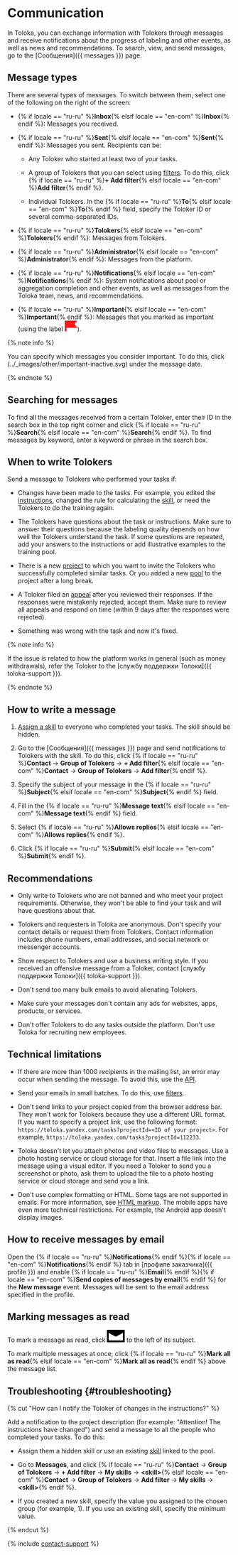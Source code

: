 # Communication

In Toloka, you can exchange information with Tolokers through messages and receive notifications about the progress of labeling and other events, as well as news and recommendations. To search, view, and send messages, go to the [Сообщения]({{ messages }}) page.

## Message types

There are several types of messages. To switch between them, select one of the following on the right of the screen:

- {% if locale == "ru-ru" %}**Inbox**{% elsif locale == "en-com" %}**Inbox**{% endif %}: Messages you received.

- {% if locale == "ru-ru" %}**Sent**{% elsif locale == "en-com" %}**Sent**{% endif %}: Messages you sent. Recipients can be:

    - Any Toloker who started at least two of your tasks.

    - A group of Tolokers that you can select using [filters](filters.md). To do this, click {% if locale == "ru-ru" %}**+ Add filter**{% elsif locale == "en-com" %}**Add filter**{% endif %}.

    - Individual Tolokers. In the {% if locale == "ru-ru" %}**To**{% elsif locale == "en-com" %}**To**{% endif %} field, specify the Toloker ID or several comma-separated IDs.

- {% if locale == "ru-ru" %}**Tolokers**{% elsif locale == "en-com" %}**Tolokers**{% endif %}: Messages from Tolokers.

- {% if locale == "ru-ru" %}**Administrator**{% elsif locale == "en-com" %}**Administrator**{% endif %}: Messages from the platform.

- {% if locale == "ru-ru" %}**Notifications**{% elsif locale == "en-com" %}**Notifications**{% endif %}: System notifications about pool or aggregation completion and other events, as well as messages from the Toloka team, news, and recommendations.

- {% if locale == "ru-ru" %}**Important**{% elsif locale == "en-com" %}**Important**{% endif %}: Messages that you marked as important (using the label ![](../_images/other/important.svg)).

{% note info %}

You can specify which messages you consider important. To do this, click (../_images/other/important-inactive.svg) under the message date.

{% endnote %}

## Searching for messages

To find all the messages received from a certain Toloker, enter their ID in the search box in the top right corner and click {% if locale == "ru-ru" %}**Search**{% elsif locale == "en-com" %}**Search**{% endif %}.
To find messages by keyword, enter a keyword or phrase in the search box.

## When to write Tolokers

Send a message to Tolokers who performed your tasks if:

- Changes have been made to the tasks. For example, you edited the [instructions](../../glossary.md#instructions), changed the rule for calculating the [skill](../../glossary.md#skill), or need the Tolokers to do the training again.

- The Tolokers have questions about the task or instructions. Make sure to answer their questions because the labeling quality depends on how well the Tolokers understand the task. If some questions are repeated, add your answers to the instructions or add illustrative examples to the training pool.

- There is a new [project](../../glossary.md#project) to which you want to invite the Tolokers who successfully completed similar tasks. Or you added a new [pool](../../glossary.md#pool) to the project after a long break.

- A Toloker filed an [appeal](accept.md#appeal) after you reviewed their responses. If the responses were mistakenly rejected, accept them. Make sure to review all appeals and respond on time (within 9 days after the responses were rejected).

- Something was wrong with the task and now it's fixed.

{% note info %}

If the issue is related to how the platform works in general (such as money withdrawals), refer the Toloker to the [службу поддержки Толоки]({{ toloka-support }}).

{% endnote %}

## How to write a message

1. [Assign a skill](nav-assign.md) to everyone who completed your tasks. The skill should be hidden.

1. Go to the [Сообщения]({{ messages }}) page and send notifications to Tolokers with the skill. To do this, click {% if locale == "ru-ru" %}**Contact** → **Group of Tolokers** → **+ Add filter**{% elsif locale == "en-com" %}**Contact** → **Group of Tolokers** → **Add filter**{% endif %}.

1. Specify the subject of your message in the {% if locale == "ru-ru" %}**Subject**{% elsif locale == "en-com" %}**Subject**{% endif %} field.

1. Fill in the {% if locale == "ru-ru" %}**Message text**{% elsif locale == "en-com" %}**Message text**{% endif %} field.

1. Select {% if locale == "ru-ru" %}**Allows replies**{% elsif locale == "en-com" %}**Allows replies**{% endif %}.

1. Click {% if locale == "ru-ru" %}**Submit**{% elsif locale == "en-com" %}**Submit**{% endif %}.

## Recommendations

- Only write to Tolokers who are not banned and who meet your project requirements. Otherwise, they won't be able to find your task and will have questions about that.

- Tolokers and requesters in Toloka are anonymous. Don't specify your contact details or request them from Tolokers. Contact information includes phone numbers, email addresses, and social network or messenger accounts.

- Show respect to Tolokers and use a business writing style. If you received an offensive message from a Toloker, contact [службу поддержки Толоки]({{ toloka-support }}).

- Don't send too many bulk emails to avoid alienating Tolokers.

- Make sure your messages don't contain any ads for websites, apps, products, or services.

- Don't offer Tolokers to do any tasks outside the platform. Don't use Toloka for recruiting new employees.

## Technical limitations

- If there are more than 1000 recipients in the mailing list, an error may occur when sending the message. To avoid this, use the [API](../../api/concepts/messages.md).

- Send your emails in small batches. To do this, use [filters](filters.md).

- Don't send links to your project copied from the browser address bar. They won't work for Tolokers because they use a different URL format. If you want to specify a project link, use the following format: `https://toloka.yandex.com/tasks?projectId=<ID of your project>`. For example, `https://toloka.yandex.com/tasks?projectId=112233`.

- Toloka doesn't let you attach photos and video files to messages. Use a photo hosting service or cloud storage for that. Insert a file link into the message using a visual editor. If you need a Toloker to send you a screenshot or photo, ask them to upload the file to a photo hosting service or cloud storage and send you a link.

- Don't use complex formatting or HTML. Some tags are not supported in emails. For more information, see [HTML markup](instruction.md#html). The mobile apps have even more technical restrictions. For example, the Android app doesn't display images.

## How to receive messages by email

Open the {% if locale == "ru-ru" %}**Notifications**{% endif %}{% if locale == "en-com" %}**Notifications**{% endif %} tab in [профиле заказчика]({{ profile }}) and enable {% if locale == "ru-ru" %}**Email**{% endif %}{% if locale == "en-com" %}**Send copies of messages by email**{% endif %} for the **New message** event. Messages will be sent to the email address specified in the profile.

## Marking messages as read

To mark a message as read, click ![](../_images/other/read.svg) to the left of its subject.

To mark multiple messages at once, click {% if locale == "ru-ru" %}**Mark all as read**{% elsif locale == "en-com" %}**Mark all as read**{% endif %} above the message list.

## Troubleshooting {#troubleshooting}

{% cut "How can I notify the Toloker of changes in the instructions?" %}

Add a notification to the project description (for example: "Attention! The instructions have changed") and send a message to all the people who completed your tasks. To do this:

- Assign them a hidden skill or use an existing [skill](nav-assign.md) linked to the pool.

- Go to **Messages**, and click {% if locale == "ru-ru" %}**Contact** → **Group of Tolokers** → **+ Add filter** → **My skills** → **&lt;skill&gt;**{% elsif locale == "en-com" %}**Contact** → **Group of Tolokers** → **Add filter** → **My skills** → **&lt;skill&gt;**{% endif %}.

- If you created a new skill, specify the value you assigned to the chosen group (for example, 1). If you use an existing skill, specify the minimum value.

{% endcut %}

{% include [contact-support](../_includes/contact-support-help.md) %}

